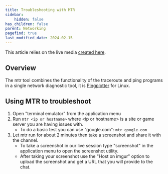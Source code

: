 ```yaml
---
title: Troubleshooting with MTR
sidebar:
    hidden: false
has_children: false
parent: Networking
pagefind: true
last_modified_date: 2024-02-15
---
```

This article relies on the live media [created here](/docs/live-sessions/linux-live-session).

## Overview
The mtr tool combines the functionality of the traceroute and ping programs in a single network diagnostic tool, it is [Pingplotter](/docs/networking/pingplotter) for Linux.

## Using MTR to troubleshoot
1. Open "terminal emulator" from the application menu
2. Run `mtr <ip or hostname>` where \<ip or hostname\> is a site or game server you are having issues with.
    - To do a basic test you can use "google.com": `mtr google.com`
3. Let mtr run for about 2 minutes then take a screenshot and share it with the channel.
    - To take a screenshot in our live session type "screenshot" in the application menu to open the screenshot utility.
    - After taking your screenshot use the "Host on imgur" option to upload the screenshot and get a URL that you will provide to the chat.
